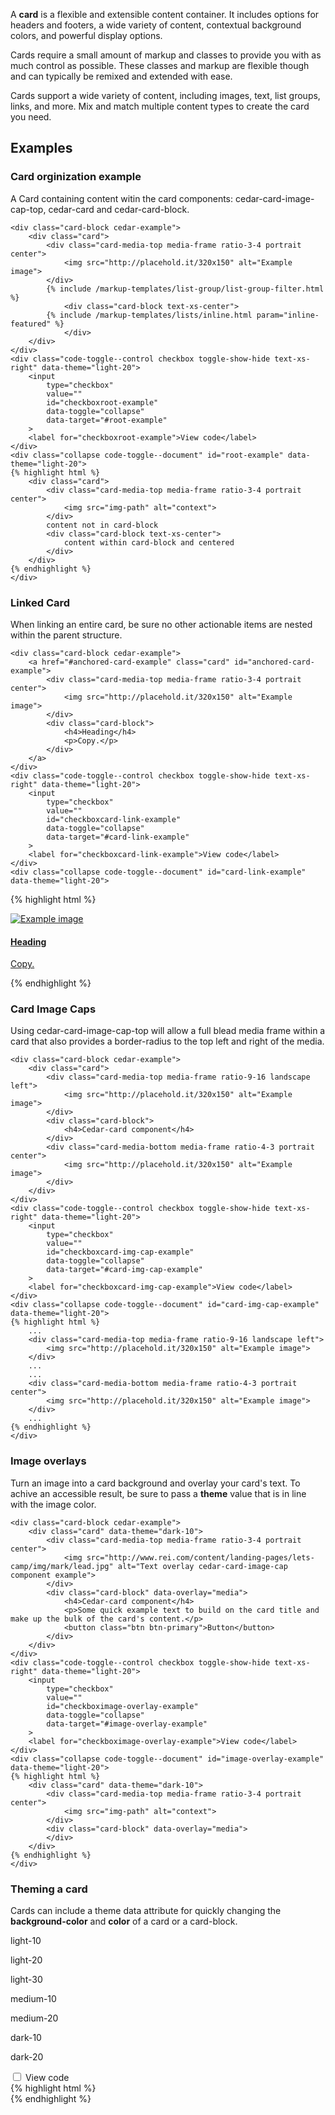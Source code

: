 <p>A <strong>card</strong> is a flexible and extensible content container. It includes options for headers and footers, a wide variety of content, contextual background colors, and powerful display options.</p>
<p>Cards require a small amount of markup and classes to provide you with as much control as possible. These classes and markup are flexible though and can typically be remixed and extended with ease.</p>
<p>Cards support a wide variety of content, including images, text, list groups, links, and more. Mix and match multiple content types to create the card you need.</p>
<h2>Examples</h2>

<div class="card">
    <div class="card-block card-block--top" data-theme="light-20"><h3 class="h4">Card orginization example</h3></div>
    <div class="card-block"><p>A Card containing content witin the card components: cedar-card-image-cap-top, cedar-card and cedar-card-block.</p></div>

    <div class="card-block cedar-example">
        <div class="card">
            <div class="card-media-top media-frame ratio-3-4 portrait center">
                <img src="http://placehold.it/320x150" alt="Example image">
            </div>
            {% include /markup-templates/list-group/list-group-filter.html %}
                <div class="card-block text-xs-center">
            {% include /markup-templates/lists/inline.html param="inline-featured" %}
                </div>
        </div>
    </div>
    <div class="code-toggle--control checkbox toggle-show-hide text-xs-right" data-theme="light-20">
        <input
            type="checkbox"
            value=""
            id="checkboxroot-example"
            data-toggle="collapse"
            data-target="#root-example"
        >
        <label for="checkboxroot-example">View code</label>
    </div>
    <div class="collapse code-toggle--document" id="root-example" data-theme="light-20">
    {% highlight html %}
        <div class="card">
            <div class="card-media-top media-frame ratio-3-4 portrait center">
                <img src="img-path" alt="context">
            </div>
            content not in card-block
            <div class="card-block text-xs-center">
                content within card-block and centered
            </div>
        </div>
    {% endhighlight %}
    </div>
</div>

<div class="card">
    <div class="card-block card-block--top" data-theme="light-20"><h3 class="h4">Linked Card</h3></div>
    <div class="card-block"><p>When linking an entire card, be sure no other actionable items are nested within the parent structure.</p></div>

    <div class="card-block cedar-example">
        <a href="#anchored-card-example" class="card" id="anchored-card-example">
            <div class="card-media-top media-frame ratio-3-4 portrait center">
                <img src="http://placehold.it/320x150" alt="Example image">
            </div>
            <div class="card-block">
                <h4>Heading</h4>
                <p>Copy.</p>
            </div>
        </a>
    </div>
    <div class="code-toggle--control checkbox toggle-show-hide text-xs-right" data-theme="light-20">
        <input
            type="checkbox"
            value=""
            id="checkboxcard-link-example"
            data-toggle="collapse"
            data-target="#card-link-example"
        >
        <label for="checkboxcard-link-example">View code</label>
    </div>
    <div class="collapse code-toggle--document" id="card-link-example" data-theme="light-20">
{% highlight html %}
    <a href="#anchored-card-example" class="card">
        <div class="card-media-top media-frame ratio-3-4 portrait center">
            <img src="http://placehold.it/320x150" alt="Example image">
        </div>
        <div class="card-block">
            <h4>Heading</h4>
            <p>Copy.</p>
        </div>
    </a>
{% endhighlight %}
    </div>
</div>

<div class="card">
    <div class="card-block card-block--top" data-theme="light-20"><h3 class="h4">Card Image Caps</h3></div>
    <div class="card-block"><p>Using cedar-card-image-cap-top will allow a full blead media frame within a card that also provides a border-radius to the top left and right of the media.</div>

    <div class="card-block cedar-example">
        <div class="card">
            <div class="card-media-top media-frame ratio-9-16 landscape left">
                <img src="http://placehold.it/320x150" alt="Example image">
            </div>
            <div class="card-block">
                <h4>Cedar-card component</h4>
            </div>
            <div class="card-media-bottom media-frame ratio-4-3 portrait center">
                <img src="http://placehold.it/320x150" alt="Example image">
            </div>
        </div>
    </div>
    <div class="code-toggle--control checkbox toggle-show-hide text-xs-right" data-theme="light-20">
        <input
            type="checkbox"
            value=""
            id="checkboxcard-img-cap-example"
            data-toggle="collapse"
            data-target="#card-img-cap-example"
        >
        <label for="checkboxcard-img-cap-example">View code</label>
    </div>
    <div class="collapse code-toggle--document" id="card-img-cap-example" data-theme="light-20">
    {% highlight html %}
        ...
        <div class="card-media-top media-frame ratio-9-16 landscape left">
            <img src="http://placehold.it/320x150" alt="Example image">
        </div>
        ...
        ...
        <div class="card-media-bottom media-frame ratio-4-3 portrait center">
            <img src="http://placehold.it/320x150" alt="Example image">
        </div>
        ...
    {% endhighlight %}
    </div>
</div>

<div class="card">
    <div class="card-block card-block--top" data-theme="light-20"><h3 class="h4">Image overlays</h3></div>
    <div class="card-block"><p>Turn an image into a card background and overlay your card's text. To achive an accessible result, be sure to pass a <strong>theme</strong> value that is in line with the image color.</p></div>

    <div class="card-block cedar-example">
        <div class="card" data-theme="dark-10">
            <div class="card-media-top media-frame ratio-3-4 portrait center">
                <img src="http://www.rei.com/content/landing-pages/lets-camp/img/mark/lead.jpg" alt="Text overlay cedar-card-image-cap component example">
            </div>
            <div class="card-block" data-overlay="media">
                <h4>Cedar-card component</h4>
                <p>Some quick example text to build on the card title and make up the bulk of the card's content.</p>
                <button class="btn btn-primary">Button</button>
            </div>
        </div>
    </div>
    <div class="code-toggle--control checkbox toggle-show-hide text-xs-right" data-theme="light-20">
        <input
            type="checkbox"
            value=""
            id="checkboximage-overlay-example"
            data-toggle="collapse"
            data-target="#image-overlay-example"
        >
        <label for="checkboximage-overlay-example">View code</label>
    </div>
    <div class="collapse code-toggle--document" id="image-overlay-example" data-theme="light-20">
    {% highlight html %}
        <div class="card" data-theme="dark-10">
            <div class="card-media-top media-frame ratio-3-4 portrait center">
                <img src="img-path" alt="context">
            </div>
            <div class="card-block" data-overlay="media">
            </div>
        </div>
    {% endhighlight %}
    </div>
</div>

<div class="card">
    <div class="card-block card-block--top" data-theme="light-20"><h3 class="h4">Theming a card</h3></div>
    <div class="card-block"><p>Cards can include a theme data attribute for quickly changing the <strong>background-color</strong> and <strong>color</strong> of a card or a card-block.</p></div>
    <div class="card-block cedar-example">
        <div class="row" data-example-id="card-background-variants">
            <div class="col-sm-3">
                <div class="card" data-theme='light-10'>
                    <div class="card-block">
                        <p>light-10</p>
                    </div>
                </div>
            </div>
            <div class="col-sm-3">
                <div class="card" data-theme='light-20'>
                    <div class="card-block">
                        <p>light-20</p>
                    </div>
                </div>
            </div>
            <div class="col-sm-3">
                <div class="card" data-theme='light-30'>
                    <div class="card-block">
                        <p>light-30</p>
                    </div>
                </div>
            </div>
            <div class="col-sm-3">
                <div class="card" data-theme='medium-10'>
                    <div class="card-block">
                        <p>medium-10</p>
                    </div>
                </div>
            </div>
            <div class="col-sm-3">
                <div class="card" data-theme='medium-20'>
                    <div class="card-block">
                        <p>medium-20</p>
                    </div>
                </div>
            </div>
            <div class="col-sm-3">
                <div class="card" data-theme='dark-10'>
                    <div class="card-block">
                        <p>dark-10</p>
                    </div>
                </div>
            </div>
            <div class="col-sm-3">
                <div class="card" data-theme='dark-20'>
                    <div class="card-block">
                        <p>dark-20</p>
                    </div>
                </div>
            </div>
        </div>
    </div>
    <div class="code-toggle--control checkbox toggle-show-hide text-xs-right" data-theme="light-20">
        <input
            type="checkbox"
            value=""
            id="checkboximage-theme-example"
            data-toggle="collapse"
            data-target="#image-theme-example"
        >
        <label for="checkboximage-theme-example">View code</label>
    </div>
    <div class="collapse code-toggle--document" id="image-theme-example" data-theme="light-20">
    {% highlight html %}
        <div class="card" data-theme='light-20'>
            <div class="card-block"></div>
        </div>
        <div class="card-block" data-theme="medium-20"></div>
    {% endhighlight %}
    </div>
</div>

